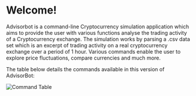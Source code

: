 # Welcome!

Advisorbot is a command-line Cryptocurrency simulation application which aims to provide the user with various functions analyse the trading activity of a Cryptocurrency exchange.
The simulation works by parsing a .csv data set which is an excerpt of trading activity on a real cryptocurrency exchange over a period of 1 hour. Various commands enable the user to explore price fluctuations, compare currencies and much more.

The table below details the commands available in this version of AdvisorBot:

![Command Table](https://github.com/daniel-maxwell/Advisor-Bot/assets/66431847/fc8b6fa6-0175-4c11-9920-29ef59b55b23)

